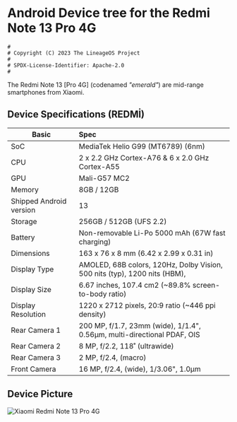 # Android Device tree for the Redmi Note 13 Pro 4G
```
#
# Copyright (C) 2023 The LineageOS Project
#
# SPDX-License-Identifier: Apache-2.0
#
```

The Redmi Note 13 [Pro 4G] (codenamed _"emerald"_) are mid-range smartphones from Xiaomi.

## Device Specifications (REDMİ)

| Basic                   | Spec                                                                         |
| ----------------------- | :--------------------------------------------------------------------------- |
| SoC                     | MediaTek Helio G99 (MT6789) (6nm)                                            |
| CPU                     | 2 x 2.2 GHz Cortex-A76 & 6 x 2.0 GHz Cortex-A55                              |
| GPU                     | Mali-G57 MC2                                                                 |
| Memory                  | 8GB / 12GB                                                                   |
| Shipped Android version | 13                                                                           |
| Storage                 | 256GB / 512GB (UFS 2.2)                                                      |
| Battery                 | Non-removable Li-Po 5000 mAh (67W fast charging)                             |
| Dimensions              | 163 x 76 x 8 mm (6.42 x 2.99 x 0.31 in)                                      |
| Display Type            | AMOLED, 68B colors, 120Hz, Dolby Vision, 500 nits (typ), 1200 nits (HBM),    |
| Display Size            | 6.67 inches, 107.4 cm2 (~89.8% screen-to-body ratio)                         |
| Display Resolution      | 1220 x 2712 pixels, 20:9 ratio (~446 ppi density)                            |
| Rear Camera 1           | 200 MP, f/1.7, 23mm (wide), 1/1.4", 0.56µm, multi-directional PDAF, OIS      |
| Rear Camera 2           | 8 MP, f/2.2, 118˚ (ultrawide)                                                |
| Rear Camera 3           | 2 MP, f/2.4, (macro)                                                         |
| Front Camera            | 16 MP, f/2.4, (wide), 1/3.06", 1.0µm                                         |

## Device Picture

![Xiaomi Redmi Note 13 Pro 4G](https://markacep.com/public/uploads/all/TMId74votoWKEaVTOKAV6H0LjXEmfcOo0ccLECyW.png)